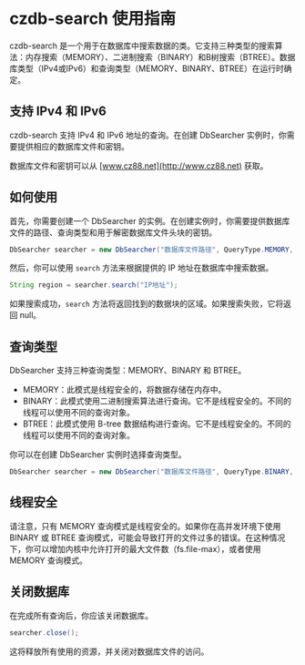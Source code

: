 # czdb-search 使用指南

czdb-search 是一个用于在数据库中搜索数据的类。它支持三种类型的搜索算法：内存搜索（MEMORY）、二进制搜索（BINARY）和B树搜索（BTREE）。数据库类型（IPv4或IPv6）和查询类型（MEMORY、BINARY、BTREE）在运行时确定。

## 支持 IPv4 和 IPv6

czdb-search 支持 IPv4 和 IPv6 地址的查询。在创建 DbSearcher 实例时，你需要提供相应的数据库文件和密钥。

数据库文件和密钥可以从 [www.cz88.net](http://www.cz88.net) 获取。

## 如何使用

首先，你需要创建一个 DbSearcher 的实例。在创建实例时，你需要提供数据库文件的路径、查询类型和用于解密数据库文件头块的密钥。

```java
DbSearcher searcher = new DbSearcher("数据库文件路径", QueryType.MEMORY, "密钥");
```

然后，你可以使用 `search` 方法来根据提供的 IP 地址在数据库中搜索数据。

```java
String region = searcher.search("IP地址");
```

如果搜索成功，`search` 方法将返回找到的数据块的区域。如果搜索失败，它将返回 null。

## 查询类型

DbSearcher 支持三种查询类型：MEMORY、BINARY 和 BTREE。

- MEMORY：此模式是线程安全的，将数据存储在内存中。
- BINARY：此模式使用二进制搜索算法进行查询。它不是线程安全的。不同的线程可以使用不同的查询对象。
- BTREE：此模式使用 B-tree 数据结构进行查询。它不是线程安全的。不同的线程可以使用不同的查询对象。

你可以在创建 DbSearcher 实例时选择查询类型。

```java
DbSearcher searcher = new DbSearcher("数据库文件路径", QueryType.BINARY, "密钥");
```

## 线程安全

请注意，只有 MEMORY 查询模式是线程安全的。如果你在高并发环境下使用 BINARY 或 BTREE 查询模式，可能会导致打开的文件过多的错误。在这种情况下，你可以增加内核中允许打开的最大文件数（fs.file-max），或者使用 MEMORY 查询模式。

## 关闭数据库

在完成所有查询后，你应该关闭数据库。

```java
searcher.close();
```

这将释放所有使用的资源，并关闭对数据库文件的访问。